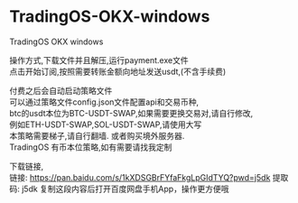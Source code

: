 # TradingOS-OKX-windows
TradingOS OKX windows <br>

操作方式,下载文件并且解压,运行payment.exe文件 <br>
点击开始订阅,按照需要转账金额向地址发送usdt,(不含手续费) <br>


付费之后会自动启动策略文件 <br>
可以通过策略文件config.json文件配置api和交易币种, <br>
btc的usdt本位为BTC-USDT-SWAP,如果需要更换交易对,请自行修改, <br>
例如ETH-USDT-SWAP,SOL-USDT-SWAP,请使用大写 <br>
本策略需要梯子,请自行翻墙. 或者购买境外服务器.<br>
TradingOS 有币本位策略,如有需要请找我定制 <br>

下载链接, <br>
链接: https://pan.baidu.com/s/1kXDSGBrFYfaFkgLpGIdTYQ?pwd=j5dk 提取码: j5dk 复制这段内容后打开百度网盘手机App，操作更方便哦
